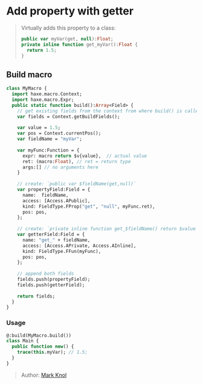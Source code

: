 [tags]: / "build-macro,building-fields"

# Add property with getter

> Virtually adds this property to a class:
> ```haxe
> public var myVar(get, null):Float;
> private inline function get_myVar():Float {
>   return 1.5;
> }
> ```

## Build macro

```haxe
class MyMacro {
  import haxe.macro.Context;
  import haxe.macro.Expr;
  public static function build():Array<Field> {
    // get existing fields from the context from where build() is called
    var fields = Context.getBuildFields();
    
    var value = 1.5;
    var pos = Context.currentPos();
    var fieldName = "myVar";
    
    var myFunc:Function = { 
      expr: macro return $v{value},  // actual value
      ret: (macro:Float), // ret = return type
      args:[] // no arguments here
    }
    
    // create: `public var $fieldName(get,null)`
    var propertyField:Field = {
      name:  fieldName,
      access: [Access.APublic],
      kind: FieldType.FProp("get", "null", myFunc.ret), 
      pos: pos,
    };
    
    // create: `private inline function get_$fieldName() return $value`
    var getterField:Field = {
      name: "get_" + fieldName,
      access: [Access.APrivate, Access.AInline],
      kind: FieldType.FFun(myFunc),
      pos: pos,
    };
    
    // append both fields
    fields.push(propertyField);
    fields.push(getterField);
    
    return fields;
  }
}
```

### Usage 

```haxe
@:build(MyMacro.build())
class Main {
  public function new() {
    trace(this.myVar); // 1.5;
  }
}
```

> Author: [Mark Knol](http://github.com/markknol)

